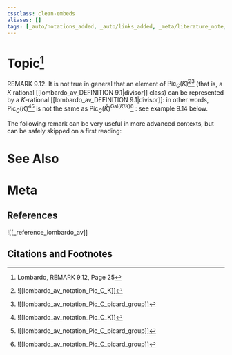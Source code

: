 ```yaml
---
cssclass: clean-embeds
aliases: []
tags: [_auto/notations_added, _auto/links_added, _meta/literature_note, _reference/lombardo_av, _meta/TODO/change_title, _meta/remark]
---
```

# Topic[^1]
REMARK 9.12. It is not true in general that an element of $\operatorname{Pic}_{C}(K)$[^2][^3]               (that is, a $K$ rational [[lombardo_av_DEFINITION 9.1|divisor]] class) can be represented by a $K$-rational [[lombardo_av_DEFINITION 9.1|divisor]]: in other words, $\operatorname{Pic}_{C}(K)$[^2][^3]               is not the same as $\mathrm{Pic}_{C}(\bar{K})^{\mathrm{Gal}(K / K)}$[^3]               : see example 9.14 below.

The following remark can be very useful in more advanced contexts, but can be safely skipped on a first reading:

# See Also

# Meta
## References
![[_reference_lombardo_av]]

## Citations and Footnotes
[^1]: Lombardo, REMARK 9.12, Page 25
[^2]: ![[lombardo_av_notation_Pic_C_K]]
[^3]: ![[lombardo_av_notation_Pic_C_picard_group]]